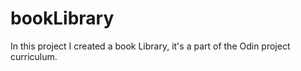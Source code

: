 # bookLibrary

In this project I created a book Library, it's a part of the Odin project curriculum.
